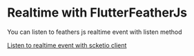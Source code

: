 # Realtime with FlutterFeatherJs

You can listen to feathers js realtime event with listen method

[Listen to realtime event with scketio client](socketio-is-default-client.html#listen)
